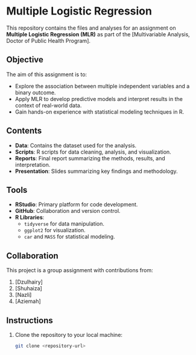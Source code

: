 
# Multiple Logistic Regression

This repository contains the files and analyses for an assignment on **Multiple Logistic Regression (MLR)** as part of the [Multivariable Analysis, Doctor of Public Health Program]. 

## Objective
The aim of this assignment is to:
- Explore the association between multiple independent variables and a binary outcome.
- Apply MLR to develop predictive models and interpret results in the context of real-world data.
- Gain hands-on experience with statistical modeling techniques in R.

## Contents
- **Data**: Contains the dataset used for the analysis.
- **Scripts**: R scripts for data cleaning, analysis, and visualization.
- **Reports**: Final report summarizing the methods, results, and interpretation.
- **Presentation**: Slides summarizing key findings and methodology.

## Tools
- **RStudio**: Primary platform for code development.
- **GitHub**: Collaboration and version control.
- **R Libraries**: 
  - `tidyverse` for data manipulation.
  - `ggplot2` for visualization.
  - `car` and `MASS` for statistical modeling.

## Collaboration
This project is a group assignment with contributions from:
1. [Dzulhairy]
2. [Shuhaiza]
3. [Nazli]
4. [Aziemah]

## Instructions
1. Clone the repository to your local machine:
   ```bash
   git clone <repository-url>
